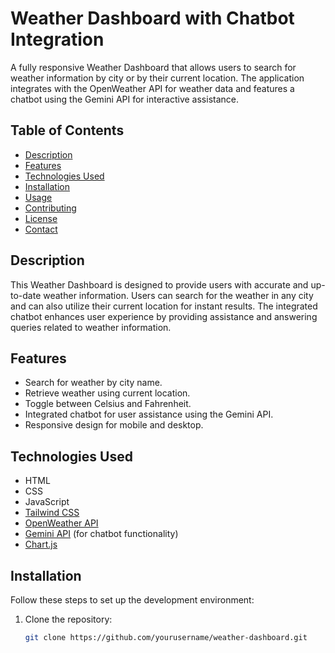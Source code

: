 # Weather Dashboard with Chatbot Integration

A fully responsive Weather Dashboard that allows users to search for weather information by city or by their current location. The application integrates with the OpenWeather API for weather data and features a chatbot using the Gemini API for interactive assistance.

## Table of Contents

- [Description](#description)
- [Features](#features)
- [Technologies Used](#technologies-used)
- [Installation](#installation)
- [Usage](#usage)
- [Contributing](#contributing)
- [License](#license)
- [Contact](#contact)

## Description

This Weather Dashboard is designed to provide users with accurate and up-to-date weather information. Users can search for the weather in any city and can also utilize their current location for instant results. The integrated chatbot enhances user experience by providing assistance and answering queries related to weather information.

## Features

- Search for weather by city name.
- Retrieve weather using current location.
- Toggle between Celsius and Fahrenheit.
- Integrated chatbot for user assistance using the Gemini API.
- Responsive design for mobile and desktop.

## Technologies Used

- HTML
- CSS
- JavaScript
- [Tailwind CSS](https://tailwindcss.com/)
- [OpenWeather API](https://openweathermap.org/api)
- [Gemini API](https://www.gemini.com/) (for chatbot functionality)
- [Chart.js](https://www.chartjs.org/)

## Installation

Follow these steps to set up the development environment:

1. Clone the repository:
   ```bash
   git clone https://github.com/yourusername/weather-dashboard.git
